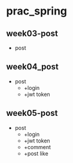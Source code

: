 # prac_spring






## week03-post
 * post




## week04_post
 * post
   + +login
   + +jwt token




## week05-post
 * post
   + +login
   + +jwt token
   + +comment
   + +post like
